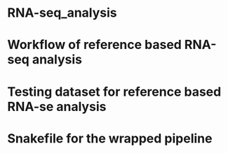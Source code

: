 # RNA-seq_analysis

# Workflow of reference based RNA-seq analysis


# Testing dataset for reference based RNA-se analysis


# Snakefile for the wrapped pipeline

